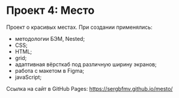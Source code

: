 # Проект 4: Место

Проект о красивых местах. 
При создании применялись:
- методологии БЭМ, Nested;
- CSS;
- HTML;
- grid;
- адаптивная вёрсткаб под различную ширину экранов;
- работа с макетом в Figma;
- javaScript;

Ссылка на сайт в GitHub Pages: https://sergbfmv.github.io/mesto/

